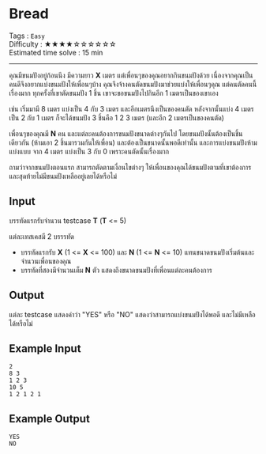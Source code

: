 Bread
====================
Tags : `Easy`<br>
Difficulty : &#9733;&#9733;&#9733;&#9733;&#9734;&#9734;&#9734;&#9734;&#9734;&#9734;<br>
Estimated time solve : 15 min<br>

- - -

คุณมีขนมปังอยู่ก้อนนึง มีความยาว **X** เมตร แต่เพื่อนๆของคุณอยากกินขนมปังด้วย เนื่องจากคุณเป็นคนดีจึงอยากแบ่งขนมปังให้เพื่อนๆบ้าง คุณจึงจ้างคนตัดขนมปังมาช่วยแบ่งให้เพื่อนๆคุณ แต่คนตัดคนนี้เรื่องมาก ทุกครั้งที่เขาตัดขนมปัง 1 ชิ้น เขาจะขอขนมปังไปกินอีก 1 เมตรเป็นของเขาเอง 

เช่น เริ่มมามี 8 เมตร แบ่งเป็น 4 กับ 3 เมตร และอีกเมตรนึงเป็นของคนตัด หลังจากนั้นแบ่ง 4 เมตรเป็น 2 กับ 1 เมตร ก็จะได้ขนมปัง 3 ชิ้นคือ 1 2 3 เมตร (และอีก 2 เมตรเป็นของคนตัด)

เพื่อนๆของคุณมี **N** คน และแต่ละคนต้องการขนมปังขนาดต่างๆกันไป โดยขนมปังนั้นต้องเป็นชิ้นเดียวกัน (ห้ามเอา 2 ชิ้นมารวมกันให้เพื่อน) และต้องเป็นขนาดนั้นพอดีเท่านั้น และการแบ่งขนมปังห้ามแบ่งแบบ จาก 4 เมตร แบ่งเป็น 3 กับ 0 เพราะคนตัดนั้นเรื่องมาก

ถามว่าจากขนมปังตอนแรก สามารถตัดตามเงื่อนไขต่างๆ ให้เพื่อนของคุณได้ขนมปังตามที่เขาต้องการ และสุดท้ายไม่มีขนมปังเหลืออยู่เลยได้หรือไม่

Input
-----
บรรทัดแรกรับจำนวน testcase **T** (**T** <= 5)

แต่ละเทสเคสมี 2 บรรรทัด
- บรรทัดแรกรับ **X** (1 <= **X** <= 100) และ **N** (1 <= **N** <= 10) แทนขนาดขนมปังเริ่มต้นและจำนวนเพื่อนของคุณ
- บรรทัดที่สองมีจำนวนเต็ม **N** ตัว แสดงถึงขนาดขนมปังที่เพื่อนแต่ละคนต้องการ

Output
------
แต่ละ testcase แสดงคำว่า "YES" หรือ "NO" แสดงว่าสามารถแบ่งขนมปังได้พอดี และไม่มีเหลือได้หรือไม่

Example Input
-------
```
2
8 3
1 2 3
10 5
1 2 1 2 1
```

Example Output
-------------
```
YES
NO
```